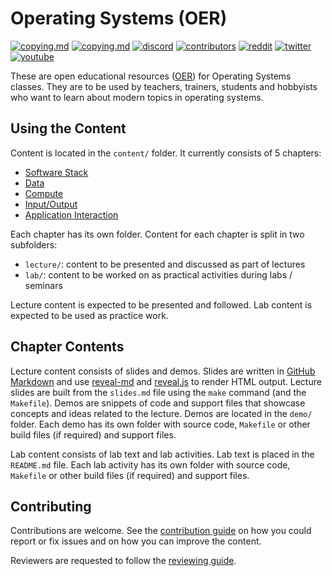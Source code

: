 # Operating Systems (OER)

[![copying.md](https://img.shields.io/static/v1?label=license&message=CCBY-SA4.0&color=%23385177)](https://github.com/open-education-hub/operating-systems/blob/master/COPYING.md)
[![copying.md](https://img.shields.io/static/v1?label=license&message=BSD-3-clause&color=%23385177)](https://github.com/open-education-hub/operating-systems/blob/master/COPYING.md)
[![discord](https://img.shields.io/badge/users-93-7589D0?logo=discord)](www.bit.ly/OpenEduHub)
[![contributors](https://img.shields.io/github/contributors/open-education-hub/operating-systems)](https://github.com/open-education-hub/operating-systems/graphs/contributors)
[![reddit](https://img.shields.io/reddit/subreddit-subscribers/OpenEducationHub?style=social)](https://www.reddit.com/r/OpenEducationHub/)
[![twitter](https://img.shields.io/twitter/url?style=social&url=https%3A%2F%2Ftwitter.com%2FOpenEduHub)](https://twitter.com/OpenEduHub)
[![youtube](https://img.shields.io/youtube/channel/views/UCumS6d-kaVXreY46eZLtEvA?style=social)](https://www.youtube.com/@OpenEduHub/)

These are open educational resources ([OER](https://en.wikipedia.org/wiki/Open_educational_resources)) for Operating Systems classes.
They are to be used by teachers, trainers, students and hobbyists who want to learn about modern topics in operating systems.

## Using the Content

Content is located in the `content/` folder.
It currently consists of 5 chapters:

* [Software Stack](content/software-stack/)
* [Data](content/data/)
* [Compute](content/compute/)
* [Input/Output](content/io/)
* [Application Interaction](content/app-interact/)

Each chapter has its own folder.
Content for each chapter is split in two subfolders:

* `lecture/`: content to be presented and discussed as part of lectures
* `lab/`: content to be worked on as practical activities during labs / seminars

Lecture content is expected to be presented and followed.
Lab content is expected to be used as practice work.

## Chapter Contents

Lecture content consists of slides and demos.
Slides are written in [GitHub Markdown](https://guides.github.com/features/mastering-markdown/) and use [reveal-md](https://github.com/webpro/reveal-md) and [reveal.js](https://revealjs.com/) to render HTML output.
Lecture slides are built from the `slides.md` file using the `make` command (and the `Makefile`).
Demos are snippets of code and support files that showcase concepts and ideas related to the lecture.
Demos are located in the `demo/` folder.
Each demo has its own folder with source code, `Makefile` or other build files (if required) and support files.

Lab content consists of lab text and lab activities.
Lab text is placed in the `README.md` file.
Each lab activity has its own folder with source code, `Makefile` or other build files (if required) and support files.

## Contributing

Contributions are welcome.
See the [contribution guide](CONTRIBUTING.md) on how you could report or fix issues and on how you can improve the content.

Reviewers are requested to follow the [reviewing guide](REVIEWING.md).
